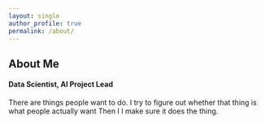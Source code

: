 ```yaml
---
layout: single
author_profile: true
permalink: /about/
---
```


## About Me

#### Data Scientist, AI Project Lead 

There are things people want to do.
I try to figure out whether that thing is what people actually want
Then I 
I make sure it does the thing.
